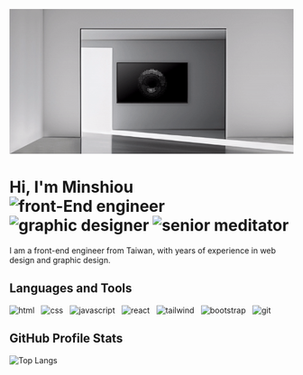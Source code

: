 <p align="center"><img src="https://github.com/aloysse/aloysse/raw/main/img/banner.gif"></p>

<h1>Hi, I'm Minshiou<br/>
<img alt="front-End engineer" src="https://custom-icon-badges.demolab.com/badge/-Front--End%20Engineer-blue?logo=code" />
<img alt="graphic designer" src="https://custom-icon-badges.demolab.com/badge/-Graphic%20Designer-blue?logo=pencil" />
<img alt="senior meditator" src="https://custom-icon-badges.demolab.com/badge/-Senior%20Meditator-blue?logo=lotus-white" />
</h1>

<p>I am a front-end engineer from Taiwan, with years of experience in web design and graphic design.</p>

<h2>Languages and Tools</h2>

<p>
<img alt="html" width="30ox" style="margin-right:8px;" src="https://cdn.jsdelivr.net/gh/devicons/devicon/icons/html5/html5-original.svg" />
<img alt="css" width="30ox" style="margin-right:8px;" src="https://cdn.jsdelivr.net/gh/devicons/devicon/icons/css3/css3-original.svg" />
<img alt="javascript" width="30ox" style="margin-right:8px;" src="https://cdn.jsdelivr.net/gh/devicons/devicon/icons/javascript/javascript-original.svg" />
<img alt="react" width="30ox" style="margin-right:8px;" src="https://cdn.jsdelivr.net/gh/devicons/devicon/icons/react/react-original.svg" />
<img alt="tailwind" width="30ox" style="margin-right:8px;" src="https://cdn.jsdelivr.net/gh/devicons/devicon/icons/tailwindcss/tailwindcss-plain.svg" />
<img alt="bootstrap" width="30ox" style="margin-right:8px;" src="https://cdn.jsdelivr.net/gh/devicons/devicon/icons/bootstrap/bootstrap-original.svg" />
<img alt="git" width="30ox" style="margin-right:8px;" src="https://cdn.jsdelivr.net/gh/devicons/devicon/icons/git/git-original.svg" />
</p>

<h2>GitHub Profile Stats</h2>

![Top Langs](https://github-readme-stats.vercel.app/api/top-langs/?username=aloysse&theme=react&layout=compact&hide_border=true)
